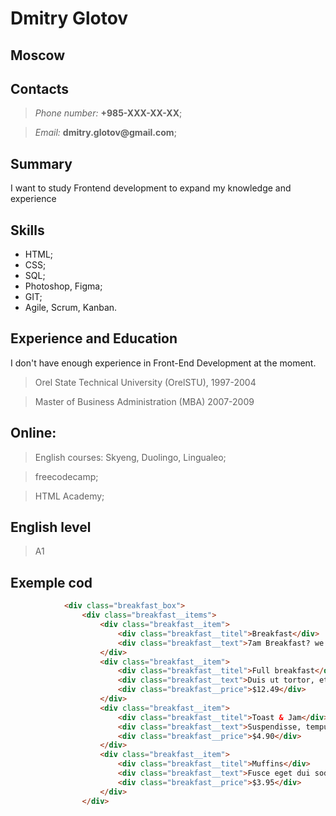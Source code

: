 # Dmitry Glotov

## Moscow

## Contacts
> *Phone number:* __+985-XXX-XX-XX__;

> *Email:* __dmitry.glotov@gmail.com__;

## Summary
I want to study Frontend development to expand my knowledge and experience

## Skills

* HTML;
* CSS;
* SQL;
* Photoshop, Figma;
* GIT;
* Agile, Scrum, Kanban.

## Experience and Education
I don't have enough experience in Front-End Development at the moment.

> Orel State Technical University (OrelSTU), 1997-2004

> Master of Business Administration (MBA) 2007-2009

## Online:
> English courses: Skyeng, Duolingo, Lingualeo; 

> freecodecamp;

> HTML Academy;

## English level
> A1

## Exemple cod
```html
            <div class="breakfast_box">
                <div class="breakfast__items">
                    <div class="breakfast__item">
                        <div class="breakfast__titel">Breakfast</div>
                        <div class="breakfast__text">7am Breakfast? we’re open!</div>
                    </div>
                    <div class="breakfast__item">
                        <div class="breakfast__titel">Full breakfast</div>
                        <div class="breakfast__text">Duis ut tortor, et risus, vulputate pretium</div>
                        <div class="breakfast__price">$12.49</div>
                    </div>
                    <div class="breakfast__item">
                        <div class="breakfast__titel">Toast & Jam</div>
                        <div class="breakfast__text">Suspendisse, tempus, nterdum</div>
                        <div class="breakfast__price">$4.90</div>
                    </div>
                    <div class="breakfast__item">
                        <div class="breakfast__titel">Muffins</div>
                        <div class="breakfast__text">Fusce eget dui sodales est</div>
                        <div class="breakfast__price">$3.95</div>
                    </div>
                </div>
```